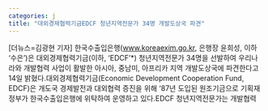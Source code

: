```yaml
---
categories: j
title: "대외경제협력기금EDCF 청년지역전문가 34명 개발도상국 파견"
---
```

[더뉴스=김광현 기자] 한국수출입은행(www.koreaexim.go.kr, 은행장 윤희성, 이하 ‘수은’)은 대외경제협력기금(이하, ‘EDCF’*) 청년지역전문가 34명을 선발하여 우리나라와 개발협력 사업이 활발한 아시아, 중남미, 아프리카 지역 개발도상국에 파견한다고 14일 밝혔다.대외경제협력기금(Economic Development Cooperation Fund, EDCF)은 개도국 경제발전과 대외협력 증진을 위해 ‘87년 도입된 원조기금으로 기획재정부가 한국수출입은행에 위탁하여 운영하고 있다.EDCF 청년지역전문가는 개발협력